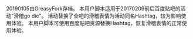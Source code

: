 20190105由GreasyFork存档。
本用户脚本适用于20170209前后百度贴吧的活动"滑稽go die"。
活动替换了全吧的滑稽表情为活动同名Hashtag，较为影响使用体验。
本用户脚本可使用百度贴吧资源替换Hashtag，恢复滑稽表情的正常使用体验。
